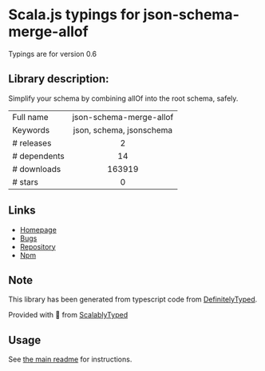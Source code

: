 
# Scala.js typings for json-schema-merge-allof

Typings are for version 0.6

## Library description:
Simplify your schema by combining allOf into the root schema, safely.

|                    |                 |
| ------------------ | :-------------: |
| Full name          | json-schema-merge-allof |
| Keywords           | json, schema, jsonschema |
| # releases         | 2 |
| # dependents       | 14 |
| # downloads        | 163919 |
| # stars            | 0 |

## Links
- [Homepage](https://github.com/mokkabonna/json-schema-merge-allof#readme)
- [Bugs](https://github.com/mokkabonna/json-schema-merge-allof/issues)
- [Repository](https://github.com/mokkabonna/json-schema-merge-allof)
- [Npm](https://www.npmjs.com/package/json-schema-merge-allof)
    


## Note
This library has been generated from typescript code from [DefinitelyTyped](https://definitelytyped.org).

Provided with :purple_heart: from [ScalablyTyped](https://github.com/oyvindberg/ScalablyTyped)

## Usage
See [the main readme](../../readme.md) for instructions.


